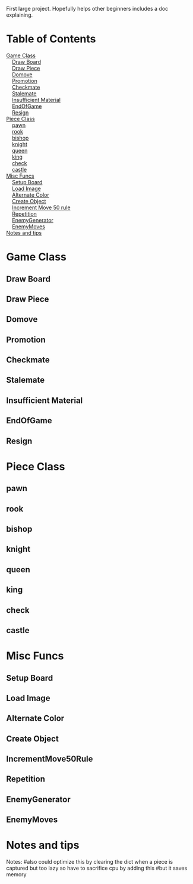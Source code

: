 First large project. Hopefully helps other beginners includes a doc explaining. 
# Table of Contents
[Game Class](#Game&nbsp;Class)\
&nbsp;&nbsp;&nbsp;&nbsp;[Draw Board](#Draw&nbsp;Board)\
&nbsp;&nbsp;&nbsp;&nbsp;[Draw Piece](#Draw&nbsp;Piece)\
&nbsp;&nbsp;&nbsp;&nbsp;[Domove](#Domove)\
&nbsp;&nbsp;&nbsp;&nbsp;[Promotion](#Promotion)\
&nbsp;&nbsp;&nbsp;&nbsp;[Checkmate](#Checkmate)\
&nbsp;&nbsp;&nbsp;&nbsp;[Stalemate](#Stalemate)\
&nbsp;&nbsp;&nbsp;&nbsp;[Insufficient Material](#Insufficient&nbsp;Material)\
&nbsp;&nbsp;&nbsp;&nbsp;[EndOfGame](#EndOfGame)\
&nbsp;&nbsp;&nbsp;&nbsp;[Resign](#Resign)\
[Piece Class](#Piece&nbsp;Class)\
&nbsp;&nbsp;&nbsp;&nbsp;[pawn](#pawn)\
&nbsp;&nbsp;&nbsp;&nbsp;[rook](#rook)\
&nbsp;&nbsp;&nbsp;&nbsp;[bishop](#bishop)\
&nbsp;&nbsp;&nbsp;&nbsp;[knight](#knight)\
&nbsp;&nbsp;&nbsp;&nbsp;[queen](#queen)\
&nbsp;&nbsp;&nbsp;&nbsp;[king](#king)\
&nbsp;&nbsp;&nbsp;&nbsp;[check](#check)\
&nbsp;&nbsp;&nbsp;&nbsp;[castle](#castle)\
[Misc Funcs](#Misc&nbsp;Funcs)\
&nbsp;&nbsp;&nbsp;&nbsp;[Setup Board](#Setu&nbsp;Board)\
&nbsp;&nbsp;&nbsp;&nbsp;[Load Image](#Load&nbsp;Image)\
&nbsp;&nbsp;&nbsp;&nbsp;[Alternate Color](#Alternate&nbsp;Color)\
&nbsp;&nbsp;&nbsp;&nbsp;[Create Object](#Create&nbsp;Object)\
&nbsp;&nbsp;&nbsp;&nbsp;[Increment Move 50 rule](#IncrementMove50Rule)\
&nbsp;&nbsp;&nbsp;&nbsp;[Repetition](#Repetition)\
&nbsp;&nbsp;&nbsp;&nbsp;[EnemyGenerator](#EnemyGenerator)\
&nbsp;&nbsp;&nbsp;&nbsp;[EnemyMoves](#EnemyMoves)\
[Notes and tips](#Notes&nbsp;and&nbsp;tips)

# Game&nbsp;Class
## Draw&nbsp;Board
## Draw&nbsp;Piece
## Domove
## Promotion
## Checkmate
## Stalemate
## Insufficient&nbsp;Material
## EndOfGame
## Resign
# Piece&nbsp;Class
## pawn
## rook
## bishop
## knight
## queen
## king
## check
## castle
# Misc&nbsp;Funcs
## Setup&nbsp;Board
## Load&nbsp;Image
## Alternate&nbsp;Color
## Create&nbsp;Object
## IncrementMove50Rule
## Repetition
## EnemyGenerator
## EnemyMoves
# Notes&nbsp;and&nbsp;tips
Notes:        #also could optimize this by clearing the dict when a piece is captured but too lazy so have to sacrifice cpu by adding this
        #but it saves memory
